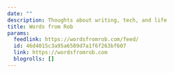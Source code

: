 ```yaml
---
date: ""
description: Thoughts about writing, tech, and life
title: Words from Rob
params:
  feedlink: https://wordsfromrob.com/feed/
  id: 46d4015c3a95a6589d7a1f6f263bf607
  link: https://wordsfromrob.com
  blogrolls: []
---
```

